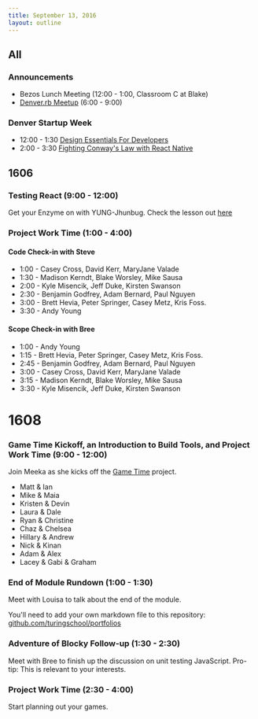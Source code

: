 ```yaml
---
title: September 13, 2016
layout: outline
---
```


## All

### Announcements

- Bezos Lunch Meeting (12:00 - 1:00, Classroom C at Blake)
- [Denver.rb Meetup](http://www.meetup.com/Denver-rb/) (6:00 - 9:00)

### Denver Startup Week

- 12:00 - 1:30 [Design Essentials For Developers](https://www.denverstartupweek.org/schedule/2098-design-essentials-for-developers)
- 2:00 - 3:30 [Fighting Conway's Law with React Native](https://www.denverstartupweek.org/schedule/1716-fighting-conway-s-law-with-react-native)

## 1606

### Testing React (9:00 - 12:00)

Get your Enzyme on with YUNG-Jhunbug.
Check the lesson out [here](http://frontend.turing.io/lessons/testing-react.html)

### Project Work Time (1:00 - 4:00)

#### Code Check-in with Steve

* 1:00 - Casey Cross, David Kerr, MaryJane Valade
* 1:30 - Madison Kerndt, Blake Worsley, Mike Sausa
* 2:00 - Kyle Misencik, Jeff Duke, Kirsten Swanson
* 2:30 - Benjamin Godfrey, Adam Bernard, Paul Nguyen
* 3:00 - Brett Hevia, Peter Springer, Casey Metz, Kris Foss.
* 3:30 - Andy Young

#### Scope Check-in with Bree

* 1:00 - Andy Young
* 1:15 - Brett Hevia, Peter Springer, Casey Metz, Kris Foss.
* 2:45 - Benjamin Godfrey, Adam Bernard, Paul Nguyen
* 3:00 - Casey Cross, David Kerr, MaryJane Valade
* 3:15 - Madison Kerndt, Blake Worsley, Mike Sausa
* 3:30 - Kyle Misencik, Jeff Duke, Kirsten Swanson

# 1608

### Game Time Kickoff, an Introduction to Build Tools, and Project Work Time (9:00 - 12:00)

Join Meeka as she kicks off the [Game Time](/projects/game-time.html) project.

- Matt & Ian
- Mike & Maia
- Kristen & Devin
- Laura & Dale
- Ryan & Christine
- Chaz & Chelsea
- Hillary & Andrew
- Nick & Kinan
- Adam & Alex
- Lacey & Gabi & Graham

### End of Module Rundown (1:00 - 1:30)

Meet with Louisa to talk about the end of the module.

You'll need to add your own markdown file to this repository: [github.com/turingschool/portfolios](https://github.com/turingschool/portfolios)

### Adventure of Blocky Follow-up (1:30 - 2:30)

Meet with Bree to finish up the discussion on unit testing JavaScript. Pro-tip: This is relevant to your interests.

### Project Work Time (2:30 - 4:00)

Start planning out your games.
